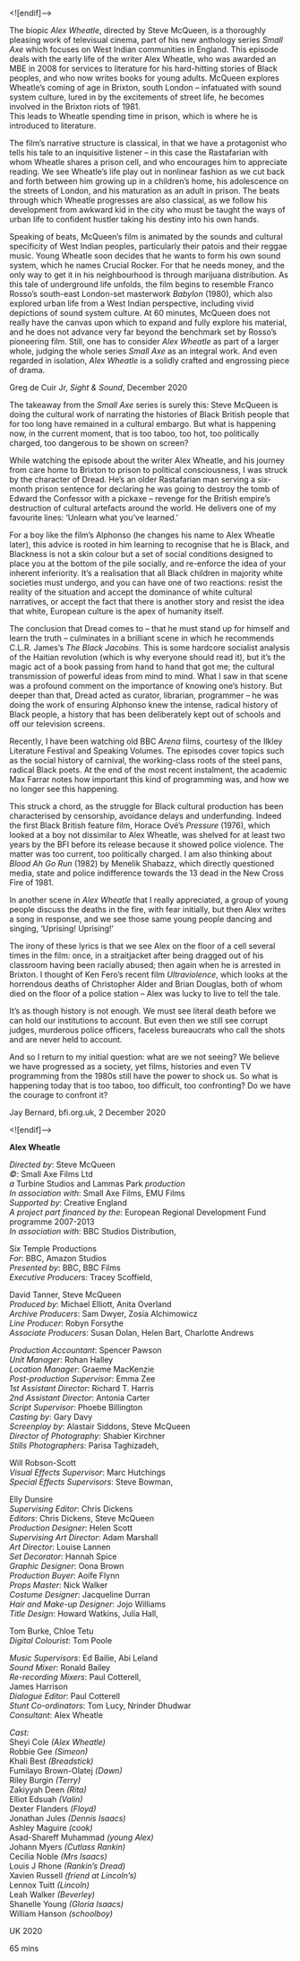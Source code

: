 <![endif]-->

The biopic _Alex Wheatle_, directed by Steve McQueen, is a thoroughly pleasing work of televisual cinema, part of his new anthology series _Small Axe_ which focuses on West Indian communities in England. This episode deals with the early life of the writer Alex Wheatle, who was awarded an MBE in 2008 for services to literature for his hard-hitting stories of Black peoples, and who now writes books for young adults. McQueen explores Wheatle’s coming of age in Brixton, south London – infatuated with sound system culture, lured in by the excitements of street life, he becomes involved in the Brixton riots of 1981.  
This leads to Wheatle spending time in prison, which is where he is introduced to literature.

The film’s narrative structure is classical, in that we have a protagonist who tells his tale to an inquisitive listener – in this case the Rastafarian with whom Wheatle shares a prison cell, and who encourages him to appreciate reading. We see Wheatle’s life play out in nonlinear fashion as we cut back and forth between him growing up in a children’s home, his adolescence on the streets of London, and his maturation as an adult in prison. The beats through which Wheatle progresses are also classical, as we follow his development from awkward kid in the city who must be taught the ways of urban life to confident hustler taking his destiny into his own hands.

Speaking of beats, McQueen’s film is animated by the sounds and cultural specificity of West Indian peoples, particularly their patois and their reggae music. Young Wheatle soon decides that he wants to form his own sound system, which he names Crucial Rocker. For that he needs money, and the only way to get it in his neighbourhood is through marijuana distribution. As this tale of underground life unfolds, the film begins to resemble Franco Rosso’s south-east London-set masterwork _Babylon_ (1980), which also explored urban life from a West Indian perspective, including vivid depictions of sound system culture. At 60 minutes, McQueen does not really have the canvas upon which to expand and fully explore his material, and he does not advance very far beyond the benchmark set by Rosso’s pioneering film. Still, one has to consider _Alex Wheatle_ as part of a larger whole, judging the whole series _Small Axe_ as an integral work. And even regarded in isolation, _Alex Wheatle_ is a solidly crafted and engrossing piece of drama.

Greg de Cuir Jr,  _Sight & Sound_, December 2020

The takeaway from the _Small Axe_ series is surely this: Steve McQueen is doing the cultural work of narrating the histories of Black British people that for too long have remained in a cultural embargo. But what is happening now, in the current moment, that is too taboo, too hot, too politically charged, too dangerous to be shown on screen?

While watching the episode about the writer Alex Wheatle, and his journey from care home to Brixton to prison to political consciousness, I was struck by the character of Dread. He’s an older Rastafarian man serving a six-month prison sentence for declaring he was going to destroy the tomb of Edward the Confessor with a pickaxe – revenge for the British empire’s destruction of cultural artefacts around the world. He delivers one of my favourite lines: ‘Unlearn what you’ve learned.’

For a boy like the film’s Alphonso (he changes his name to Alex Wheatle later), this advice is rooted in him learning to recognise that he is Black, and Blackness is not a skin colour but a set of social conditions designed to place you at the bottom of the pile socially, and re-enforce the idea of your inherent inferiority. It’s a realisation that all Black children in majority white societies must undergo, and you can have one of two reactions: resist the reality of the situation and accept the dominance of white cultural narratives, or accept the fact that there is another story and resist the idea that white, European culture is the apex of humanity itself.

The conclusion that Dread comes to – that he must stand up for himself and learn the truth – culminates in a brilliant scene in which he recommends C.L.R. James’s _The Black Jacobins_. This is some hardcore socialist analysis of the Haitian revolution (which is why everyone should read it), but it’s the magic act of a book passing from hand to hand that got me; the cultural transmission of powerful ideas from mind to mind. What I saw in that scene was a profound comment on the importance of knowing one’s history. But deeper than that, Dread acted as curator, librarian, programmer – he was doing the work of ensuring Alphonso knew the intense, radical history of Black people, a history that has been deliberately kept out of schools and off our television screens.

Recently, I have been watching old BBC _Arena_ films, courtesy of the Ilkley Literature Festival and Speaking Volumes. The episodes cover topics such as the social history of carnival, the working-class roots of the steel pans, radical Black poets. At the end of the most recent instalment, the academic Max Farrar notes how important this kind of programming was, and how we no longer see this happening.

This struck a chord, as the struggle for Black cultural production has been characterised by censorship, avoidance delays and underfunding. Indeed the first Black British feature film, Horace Ové’s _Pressure_ (1976), which looked at a boy not dissimilar to Alex Wheatle, was shelved for at least two years by the BFI before its release because it showed police violence. The matter was too current, too politically charged. I am also thinking about _Blood Ah Go Run_ (1982) by Menelik Shabazz, which directly questioned media, state and police indifference towards the 13 dead in the New Cross Fire of 1981.

In another scene in _Alex Wheatle_ that I really appreciated, a group of young people discuss the deaths in the fire, with fear initially, but then Alex writes a song in response, and we see those same young people dancing and singing, ‘Uprising! Uprising!’

The irony of these lyrics is that we see Alex on the floor of a cell several times in the film: once, in a straitjacket after being dragged out of his classroom having been racially abused; then again when he is arrested in Brixton. I thought of Ken Fero’s recent film _Ultraviolence_, which looks at the horrendous deaths of Christopher Alder and Brian Douglas, both of whom died on the floor of a police station – Alex was lucky to live to tell the tale.

It’s as though history is not enough. We must see literal death before we can hold our institutions to account. But even then we still see corrupt judges, murderous police officers, faceless bureaucrats who call the shots and are never held to account.

And so I return to my initial question: what are we not seeing? We believe we have progressed as a society, yet films, histories and even TV programming from the 1980s still have the power to shock us. So what is happening today that is too taboo, too difficult, too confronting? Do we have the courage to confront it?

Jay Bernard, bfi.org.uk, 2 December 2020

<![endif]-->

**Alex Wheatle**

_Directed by_: Steve McQueen  
_©_: Small Axe Films Ltd  
_a_ Turbine Studios and Lammas Park _production_  
_In association with_: Small Axe Films, EMU Films  
_Supported by_: Creative England  
_A project part financed by the_: European Regional Development Fund programme 2007-2013  
_In association with_: BBC Studios Distribution,

Six Temple Productions  
_For_: BBC, Amazon Studios  
_Presented by_: BBC, BBC Films  
_Executive Producers_: Tracey Scoffield,

David Tanner, Steve McQueen  
_Produced by_: Michael Elliott, Anita Overland  
_Archive Producers_: Sam Dwyer, Zosia Alchimowicz  
_Line Producer_: Robyn Forsythe  
_Associate Producers_: Susan Dolan, Helen Bart, Charlotte Andrews

_Production Accountant_: Spencer Pawson  
_Unit Manager_: Rohan Halley  
_Location Manager_: Graeme MacKenzie  
_Post-production Supervisor_: Emma Zee  
_1st Assistant Director_: Richard T. Harris  
_2nd Assistant Director_: Antonia Carter  
_Script Supervisor_: Phoebe Billington  
_Casting by_: Gary Davy  
_Screenplay by_: Alastair Siddons, Steve McQueen  
_Director of Photography_: Shabier Kirchner  
_Stills Photographers_: Parisa Taghizadeh,

Will Robson-Scott  
_Visual Effects Supervisor_: Marc Hutchings  
_Special Effects Supervisors_: Steve Bowman,

Elly Dunsire  
_Supervising Editor_: Chris Dickens  
_Editors_: Chris Dickens, Steve McQueen  
_Production Designer_: Helen Scott  
_Supervising Art Director_: Adam Marshall  
_Art Director_: Louise Lannen  
_Set Decorator_: Hannah Spice  
_Graphic Designer_: Oona Brown  
_Production Buyer_: Aoife Flynn  
_Props Master_: Nick Walker  
_Costume Designer_: Jacqueline Durran  
_Hair and Make-up Designer_: Jojo Williams  
_Title Design_: Howard Watkins, Julia Hall,

Tom Burke, Chloe Tetu  
_Digital Colourist_: Tom Poole

_Music Supervisors_: Ed Bailie, Abi Leland  
_Sound Mixer_: Ronald Bailey  
_Re-recording Mixers_: Paul Cotterell,  
James Harrison  
_Dialogue Editor_: Paul Cotterell  
_Stunt Co-ordinators_: Tom Lucy, Nrinder Dhudwar  
_Consultant_: Alex Wheatle

_Cast:_  
Sheyi Cole _(Alex Wheatle)_  
Robbie Gee _(Simeon)_  
Khali Best _(Breadstick)_  
Fumilayo Brown-Olatej _(Dawn)_  
Riley Burgin _(Terry)_  
Zakiyyah Deen _(Rita)_  
Elliot Edsuah _(Valin)_  
Dexter Flanders _(Floyd)_  
Jonathan Jules _(Dennis Isaacs)_  
Ashley Maguire _(cook)_  
Asad-Shareff Muhammad _(young Alex)_  
Johann Myers _(Cutlass Rankin)_  
Cecilia Noble _(Mrs Isaacs)_  
Louis J Rhone _(Rankin’s Dread)_  
Xavien Russell _(friend at Lincoln’s)_  
Lennox Tuitt _(Lincoln)_  
Leah Walker _(Beverley)_  
Shanelle Young _(Gloria Isaacs)_  
William Hanson _(schoolboy)_

UK 2020

65 mins
<!--stackedit_data:
eyJoaXN0b3J5IjpbLTIxMTEzMDE1MDRdfQ==
-->